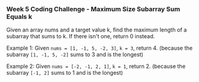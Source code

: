 ### Week 5 Coding Challenge - Maximum Size Subarray Sum Equals k

Given an array nums and a target value k, find the maximum length of a subarray that sums to k. If there isn't one, return 0 instead.

Example 1:
Given `nums = [1, -1, 5, -2, 3]`, `k = 3`,
return 4. (because the subarray `[1, -1, 5, -2]` sums to 3 and is the longest)

Example 2:
Given `nums = [-2, -1, 2, 1]`, `k = 1`,
return 2. (because the subarray `[-1, 2]` sums to 1 and is the longest)
